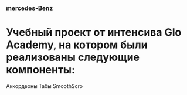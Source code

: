 ### mercedes-Benz
# Учебный проект от интенсива Glo Academy, на котором были реализованы следующие компоненты:
 Аккордеоны
 Табы
 SmoothScro
